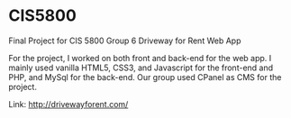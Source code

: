 # CIS5800

Final Project for CIS 5800 Group 6
Driveway for Rent Web App

For the project, I worked on both front and back-end for the web app.
I mainly used vanilla HTML5, CSS3, and Javascript for the front-end and PHP, and MySql for the back-end.
Our group used CPanel as CMS for the project.

Link: http://drivewayforent.com/
